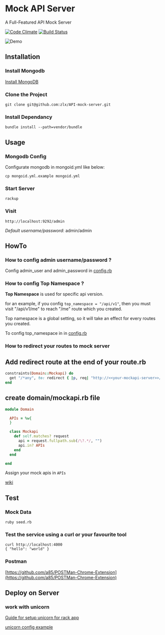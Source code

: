 # Mock API Server

A Full-Featured  API Mock Server  

[![Code Climate](https://codeclimate.com/github/zlx/API-mock-server.png)](https://codeclimate.com/github/zlx/API-mock-server) [![Build Status](https://travis-ci.org/zlx/API-mock-server.png?branch=master)](https://travis-ci.org/zlx/API-mock-server)

![Demo](https://raw.github.com/zlx/API-mock-server/master/public/image/demo.png)

## Installation

### Install Mongodb

   [Install MongoDB](http://docs.mongodb.org/manual/installation/)

### Clone the Project

    git clone git@github.com:zlx/API-mock-server.git

### Install Dependancy

    bundle install --path=vendor/bundle

## Usage

### Mongodb Config

Configurate mongodb in mongoid.yml like below:

    cp mongoid.yml.example mongoid.yml


### Start Server
    
    rackup

### Visit

    http://localhost:9292/admin
    
*Default username/password*: admin/admin

## HowTo

### How to config admin username/password ?


Config admin_user and admin_password in [config.rb](https://github.com/zlx/API-mock-server/blob/master/config.rb)


### How to config Top Namespace ?

**Top Namespace** is used for specific api version.

for an example, if you config `top_namespace = "/api/v1"`, then you must visit "/api/v1/me" to reach "/me" route which you created.

Top namespace is a global setting, so it will take an effect for every routes you created.

To config top_namespace in in [config.rb](https://github.com/zlx/API-mock-server/blob/master/config.rb)

### How to redirect your routes to mock server


## Add redirect route at the end of your route.rb

```ruby
constraints(Domain::Mockapi) do
  get "/*any", to: redirect { |p, req| "http://<<your-mockapi-server>>/#{req.fullpath}" }
end
```

## create domain/mockapi.rb file

```ruby
module Domain

  APIs = %w{
  }

  class Mockapi
    def self.matches? request
      api = request.fullpath.sub(/\?.*/, "")
      api.in? APIs
    end
  end

end
```

Assign your mock apis in `APIs`


[wiki](https://github.com/zlx/API-mock-server/wiki/Redirect-your-specific-routes-to-mockapi)


## Test

### Mock Data

    ruby seed.rb

### Test the service using a curl or your favourite tool

    curl http://localhost:4000
    { "hello": "world" }

### Postman

[https://github.com/a85/POSTMan-Chrome-Extension](https://github.com/a85/POSTMan-Chrome-Extension)

## Deploy on Server

### work with unicorn

[Guide for setup unicorn for rack app](http://recipes.sinatrarb.com/p/deployment/nginx_proxied_to_unicorn)

[unicorn config example](https://github.com/zlx/API-mock-server/blob/master/unicorn.rb.example)
